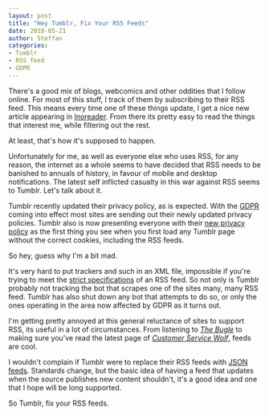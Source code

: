 ```yaml
---
layout: post
title: "Hey Tumblr, Fix Your RSS Feeds"
date: 2018-05-21
author: Steffan
categories:
- Tumblr
- RSS feed
- GDPR
---
```

There's a good mix of blogs, webcomics and other oddities that I follow online. For most of this stuff, I track of them by subscribing to their RSS feed. This means every time one of these things update, I get a nice new article appearing in [Inoreader](https://www.inoreader.com/). From there its pretty easy to read the things that interest me, while filtering out the rest.
<!--more-->
At least, that's how it's supposed to happen.

Unfortunately for me, as well as everyone else who uses RSS, for any reason, the internet as a whole seems to have decided that RSS needs to be banished to annuals of history, in favour of mobile and desktop notifications. The latest self inflicted casualty in this war against RSS seems to Tumblr. Let's talk about it.

Tumblr recently updated their privacy policy, as is expected. With the [GDPR](https://gdpr-info.eu/) coming into effect most sites are sending out their newly updated privacy policies. Tumblr also is now presenting everyone with their [new privacy policy](https://www.tumblr.com/privacy/consent) as the first thing you see when you first load any Tumblr page without the correct cookies, including the RSS feeds.

So hey, guess why I'm a bit mad.

It's very hard to put trackers and such in an XML file, impossible if you're trying to meet the [strict specifications](https://validator.w3.org/feed/docs/rss2.html) of an RSS feed. So not only is Tumblr probably not tracking the bot that scrapes one of the sites many, many RSS feed. Tumblr has also shut down any bot that attempts to do so, or only the ones operating in the area now affected by GDPR as it turns out.

I'm getting pretty annoyed at this general reluctance of sites to support RSS, its useful in a lot of circumstances. From listening to _[The Bugle](http://feeds.feedburner.com/thebuglefeed)_ to making sure you've read the latest page of _[Customer Service Wolf](http://customerservicewolf.com/tagged/customerservicewolf/rss)_, feeds are cool.

I wouldn't complain if Tumblr were to replace their RSS feeds with [JSON feeds](https://jsonfeed.org/). Standards change, but the basic idea of having a feed that updates when the source publishes new content shouldn't, it's a good idea and one that I hope will be long supported.

So Tumblr, fix your RSS feeds.

